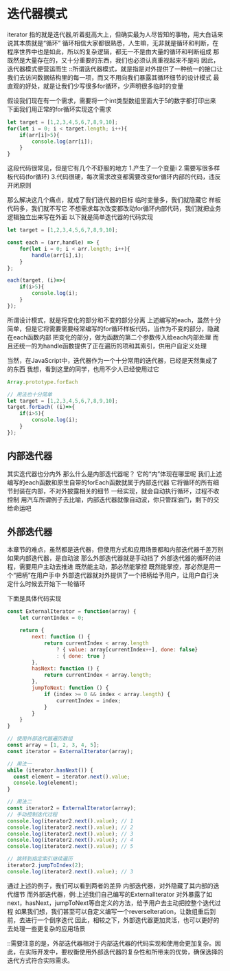 # 迭代器模式

iterator 指的就是迭代器,听着挺高大上，但确实最为人尽皆知的事物，用大白话来说其本质就是“循环”
循环相信大家都很熟悉，人生嘛，无非就是循环和判断，在程序世界中也是如此，所以的复杂逻辑，都无一不是由大量的循环和判断组成
那既然是大量存在的，又十分重要的东西，我们也必须认真重视起来不是吗
因此，迭代器模式便营运而生
::所谓迭代器模式，就是指是对外提供了一种统一的接口让我们去访问数据结构里的每一项，而又不用向我们暴露其循环细节的设计模式
最直观的好处，就是让我们少写很多for循环，少声明很多临时的变量

假设我们现在有一个需求，需要将一个int类型数组里面大于5的数字都打印出来
下面我们用正常的for循环实现这个需求
```javascript
let target = [1,2,3,4,5,6,7,8,9,10];
for(let i = 0; i < target.length; i++){
    if(arr[i]>5){
        console.log(arr[i]);
    }
}
```
这段代码很常见，但是它有几个不舒服的地方
1.产生了一个变量i
2.需要写很多样板代码(for循环)
3.代码很硬，每次需求改变都需要改变for循环内部的代码，违反开闭原则

那么解决这几个痛点，就成了我们迭代器的目标
临时变量多，我们就隐藏它
样板代码多，我们就不写它
不想需求每次改变都改动for循环内部代码，我们就把业务逻辑独立出来写在外面
以下就是简单迭代器的代码实现
```javascript
let target = [1,2,3,4,5,6,7,8,9,10];

const each = (arr,handle) => {
    for(let i = 0; i < arr.length; i++){
        handle(arr[i],i);
    }
};

each(target, (i)=>{
    if(i>5){
        console.log(i);
    }
});
```
所谓设计模式，就是将变化的部分和不变的部分分离
上述编写的each，虽然十分简单，但是它将需要需要经常编写的for循环样板代码，当作为不变的部分，隐藏在each函数内部
把变化的部分，做为函数的第二个参数传入给each内部处理
而且还统一的为handle函数提供了正在遍历的项和其索引，供用户自定义处理

当然，在JavaScript中，迭代器作为一个十分常用的迭代器，已经是天然集成了的东西
我想，看到这里的同学，也用不少人已经使用过它
```javascript
Array.prototype.forEach
```
```javascript
// 用法也十分简单
let target = [1,2,3,4,5,6,7,8,9,10];
target.forEach( (i)=>{
    if(i>5){
        console.log(i);
    }
});
```

## 内部迭代器

其实迭代器也分内外
那么什么是内部迭代器呢？
它的“内”体现在哪里呢
我们上述编写的each函数和原生自带的forEach函数就属于内部迭代器
它将循环的所有细节封装在内部，不对外披露相关的细节
一经实现，就会自动执行循环，过程不收控制
用汽车所谓例子去比喻，内部迭代器就像自动波，你只管踩油门，剩下的交给命运吧

## 外部迭代器

本章节的难点，虽然都是迭代器，但使用方式和应用场景都和内部迭代器千差万别
如果内部迭代器，是自动波
那么外部迭代器就是手动挡了
外部迭代器的循环的进程，需要用户主动去推进
既然能主动，那必然能掌控
既然能掌控，那必然是用一个“把柄”在用户手中
外部迭代器就对外提供了一个把柄给予用户，让用户自行决定什么时候去开始下一轮循环

下面是具体代码实现
```javascript
const ExternalIterator = function(array) {
    let currentIndex = 0;

    return {
        next: function () {
            return currentIndex < array.length
                ? { value: array[currentIndex++], done: false}
                : { done: true }
        },
        hasNext: function () {
            return currentIndex < array.length;
        },
        jumpToNext: function () {
            if (index >= 0 && index < array.length) {
                currentIndex = index;
            }
        }
    }
}

// 使用外部迭代器遍历数组
const array = [1, 2, 3, 4, 5];
const iterator = ExternalIterator(array);

// 用法一
while (iterator.hasNext()) {
  const element = iterator.next().value;
  console.log(element);
}

// 用法二
const iterator2 = ExternalIterator(array);
// 手动控制迭代过程
console.log(iterator2.next().value); // 1
console.log(iterator2.next().value); // 2
console.log(iterator2.next().value); // 3
console.log(iterator2.next().value); // 4
console.log(iterator2.next().value); // 5

// 跳转到指定索引继续遍历
iterator2.jumpToIndex(2);
console.log(iterator2.next().value); // 3
```

通过上述的例子，我们可以看到两者的差异
内部迭代器，对外隐藏了其内部的迭代细节
而外部迭代器，例:上述我们自己编写的ExternalIterator
对外暴露了如next，hasNext，jumpToNext等自定义的方法，给予用户去主动把控整个迭代过程
如果我们想，我们甚至可以自定义编写一个reverseIteration，让数组重后到前，去进行一个倒序迭代
因此，相较之下，外部迭代器更加灵活，也可以更好的去处理一些更复杂的应用场景

::需要注意的是，外部迭代器相对于内部迭代器的代码实现和使用会更加复杂。因此，在实际开发中，要权衡使用外部迭代器的复杂性和所带来的优势，确保选择的迭代方式符合实际需求。












